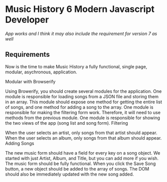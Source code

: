 # Music History 6 Modern Javascript Developer

*App works and I think it may also include the requirement for version 7 as well*


## Requirements

Now is the time to make Music History a fully functional, single page, modular, asychronous, application.

Modular with Browserify

Using Browerify, you should create several modules for the application.
One module is responsible for loading songs from a JSON file and storing them in an array. This module should expose one method for getting the entire list of songs, and one method for adding a song to the array.
One module is responsible for making the filtering form work. Therefore, it will need to use methods from the previous module.
One module is responsible for showing the two views of the app (song list and song form).
Filtering

When the user selects an artist, only songs from that artist should appear.
When the user selects an album, only songs from that album should appear.
Adding Songs

The new music form should have a field for every key on a song object. We started with just Artist, Album, and Title, but you can add more if you wish.
The music form should be fully functional. When you click the Save Song button, a new object should be added to the array of songs. The DOM should also be immediately updated with the new song added.
 	 		
